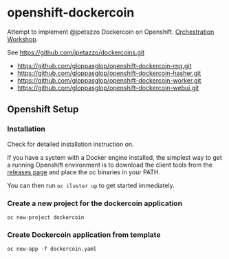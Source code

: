 # openshift-dockercoin

Attempt to implement @jpetazzo  Dockercoin on Openshift.
[Orchestration Workshop](https://jpetazzo.github.io/orchestration-workshop/#).

See https://github.com/jpetazzo/dockercoins.git

* https://github.com/gloppasglop/openshift-dockercoin-rng.git
* https://github.com/gloppasglop/openshift-dockercoin-hasher.git
* https://github.com/gloppasglop/openshift-dockercoin-worker.git
* https://github.com/gloppasglop/openshift-dockercoin-webui.git


Openshift Setup
---------------

### Installation

Check for detailed installation instruction on.

If you have a system with a Docker engine installed, the simplest way to get a running Openshift environment is to download the client tools from the [releases page](https://github.com/openshift/origin/releases) and place the oc binaries in your PATH.

You can then run `oc cluster up` to get started immediately. 


### Create a new project for the dockercoin application

```
oc new-project dockercoin
```

### Create Dockercoin application from template

```
oc new-app -f dockercoin.yaml
```




